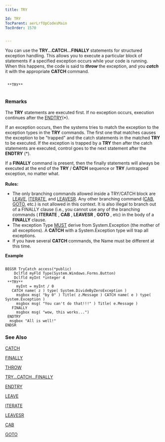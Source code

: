 ```yaml
---
title: TRY

Id: TRY
TocParent: aerLrfOpCodesMain
TocOrder: 1570


---
```


You can use the **TRY...CATCH...FINALLY** statements for structured exception handling. This allows you to execute a particular block of statements if a specified exception occurs while your code is running. When this happens, the code is said to ***throw*** the exception, and you ***catch*** it with the appropriate **CATCH** command. 

```

 **TRY** 
        
```

### Remarks
The **TRY** statements are executed first. If no exception occurs, execution continues after the [ENDTRY](ENDTRY.html)(*). 

If an exception occurs, then the systems tries to match the exception to the exception types in the **TRY** commands. The first one that matches causes the exception to be "trapped" and the catch statements in the matched **TRY** to be executed. If the exception is trapped by a **TRY** then after the catch statements are executed, control goes to the next statement after the **ENDTRY** (*). 

If a **FINALLY** command is present, then the finally statements will always be executed at the end of the **TRY** / **CATCH** sequence or **TRY** /untrapped exception, no matter what.<br /><br /> **Rules:** 

- The only branching commands allowed inside a TRY/CATCH block are [LEAVE](LEAVE.html), [ITERATE](ITERATE.html), and [LEAVESR](LEAVESR.html).  Any
                other branching command ([CAB](CAB.html), [GOTO](GOTO.html),
                etc.) is not allowed in this context.  It is also illegal to branch out of
                a FINALLY clause (i.e., you cannot use any of the branching commands ( **ITERATE** ,
 **CAB** , **LEAVESR** , **GOTO** , etc) in
                the body of a **FINALLY** 
                clause.
- The exception Type <u>MUST</u> derive from System.Exception (the mother of all
                exceptions).  A **CATCH** 
                with a System.Exception type will trap all exceptions.
- If you have several **CATCH** commands, the Name must be different
                at this time.

**Example** 

```

BEGSR TryCatch access(*public) 
    Dclfld myFld Type(System.Windows.Forms.Button)
    Dclfld myInt *integer 4 
 **TRY**     
     myInt = myInt / 0 
   CATCH name( z ) type( System.DivideByZeroException )
     msgbox msg( "by 0" ) Title( z.Message ) CATCH name( e ) type( System.Exception ) 
     msgbox msg( "You can't do that!!!" ) Title( e.Message )
   FINALLY      
     msgbox msg( "wow, this works...")
 ENDTRY       
  msgbox "All is well!" 
ENDSR  
```

### See Also
[CATCH](CATCH.html)

[FINALLY](FINALLY.html)

[THROW](THROW.html)

[TRY...CATCH...FINALLY](TRYCATCHFINALLY.html)

[ENDTRY](ENDTRY.html)

[LEAVE](LEAVE.html)

[ITERATE](ITERATE.html)

[LEAVESR](LEAVESR.html)

[CAB](CAB.html)

[GOTO](GOTO.html) 
